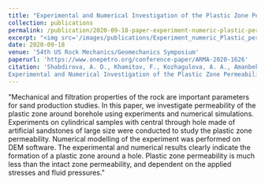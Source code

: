 ```yaml
---
title: "Experimental and Numerical Investigation of the Plastic Zone Permeability"
collection: publications
permalink: /publication/2020-09-18-paper-experiment-numeric-plastic-permeability
excerpt: "<img src='/images/publications/Experiment_numeric_Plastic_permeability.png' style='float:left;width:119px;height:109px;'>"
date: 2020-09-18
venue: '54th US Rock Mechanics/Geomechanics Symposium'
paperurl: 'https://www.onepetro.org/conference-paper/ARMA-2020-1626'
citation: 'Shabdirova, A. D., Khamitov, F., Kozhagulova, A. A., Amanbek, Y., Minh, N. H., & Zhao, Y. (2020, September). 
Experimental and Numerical Investigation of the Plastic Zone Permeability. In 54th US Rock Mechanics/Geomechanics Symposium. American Rock Mechanics Association.'
---
```


"Mechanical and filtration properties of the rock are important parameters for sand production studies. 
In this paper, we investigate permeability of the plastic zone around borehole using experiments and numerical simulations. 
Experiments on cylindrical samples with central through hole made of artificial sandstones of large size were conducted to study the plastic zone permeability. 
Numerical modelling of the experiment was performed on DEM software. The experimental and numerical results clearly indicate the formation of a plastic zone around a hole. 
Plastic zone permeability is much less than the intact zone permeability, and dependent on the applied stresses and fluid pressures."


